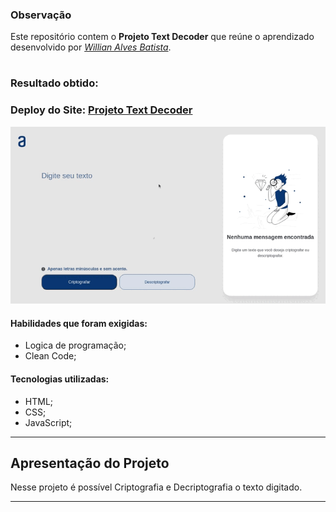 ### Observação

Este repositório contem o **Projeto Text Decoder** que reúne o aprendizado desenvolvido por _[Willian Alves Batista](https://www.linkedin.com/in/willian-alves-batista-60aa6a180/)_.

#
### Resultado obtido:
### Deploy do Site: [Projeto Text Decoder](https://text-decoder-by-willian.netlify.app/)
![](textDecoder.gif)

#### Habilidades que foram exigidas:

  - Logica de programação;
  - Clean Code;

#### Tecnologias utilizadas:

  - HTML;
  - CSS;
  - JavaScript;

---

## Apresentação do Projeto

Nesse projeto é possível Criptografia e Decriptografia o texto digitado.


---

